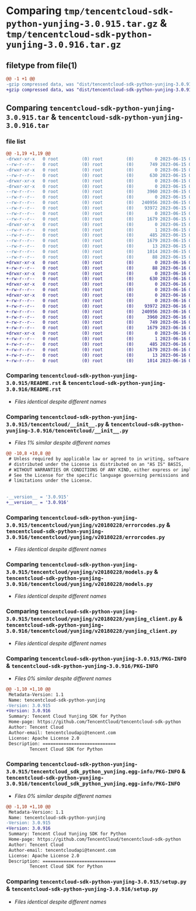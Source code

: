 # Comparing `tmp/tencentcloud-sdk-python-yunjing-3.0.915.tar.gz` & `tmp/tencentcloud-sdk-python-yunjing-3.0.916.tar.gz`

## filetype from file(1)

```diff
@@ -1 +1 @@
-gzip compressed data, was "dist/tencentcloud-sdk-python-yunjing-3.0.915.tar", last modified: Thu Jun 15 00:38:24 2023, max compression
+gzip compressed data, was "dist/tencentcloud-sdk-python-yunjing-3.0.916.tar", last modified: Fri Jun 16 00:46:11 2023, max compression
```

## Comparing `tencentcloud-sdk-python-yunjing-3.0.915.tar` & `tencentcloud-sdk-python-yunjing-3.0.916.tar`

### file list

```diff
@@ -1,19 +1,19 @@
-drwxr-xr-x   0 root         (0) root         (0)        0 2023-06-15 00:38:24.000000 tencentcloud-sdk-python-yunjing-3.0.915/
--rw-r--r--   0 root         (0) root         (0)      749 2023-06-15 00:38:24.000000 tencentcloud-sdk-python-yunjing-3.0.915/README.rst
-drwxr-xr-x   0 root         (0) root         (0)        0 2023-06-15 00:38:24.000000 tencentcloud-sdk-python-yunjing-3.0.915/tencentcloud/
--rw-r--r--   0 root         (0) root         (0)      630 2023-06-15 00:38:24.000000 tencentcloud-sdk-python-yunjing-3.0.915/tencentcloud/__init__.py
-drwxr-xr-x   0 root         (0) root         (0)        0 2023-06-15 00:38:24.000000 tencentcloud-sdk-python-yunjing-3.0.915/tencentcloud/yunjing/
-drwxr-xr-x   0 root         (0) root         (0)        0 2023-06-15 00:38:24.000000 tencentcloud-sdk-python-yunjing-3.0.915/tencentcloud/yunjing/v20180228/
--rw-r--r--   0 root         (0) root         (0)     3960 2023-06-15 00:38:24.000000 tencentcloud-sdk-python-yunjing-3.0.915/tencentcloud/yunjing/v20180228/errorcodes.py
--rw-r--r--   0 root         (0) root         (0)        0 2023-06-15 00:38:24.000000 tencentcloud-sdk-python-yunjing-3.0.915/tencentcloud/yunjing/v20180228/__init__.py
--rw-r--r--   0 root         (0) root         (0)   240956 2023-06-15 00:38:24.000000 tencentcloud-sdk-python-yunjing-3.0.915/tencentcloud/yunjing/v20180228/models.py
--rw-r--r--   0 root         (0) root         (0)    93972 2023-06-15 00:38:24.000000 tencentcloud-sdk-python-yunjing-3.0.915/tencentcloud/yunjing/v20180228/yunjing_client.py
--rw-r--r--   0 root         (0) root         (0)        0 2023-06-15 00:38:24.000000 tencentcloud-sdk-python-yunjing-3.0.915/tencentcloud/yunjing/__init__.py
--rw-r--r--   0 root         (0) root         (0)     1679 2023-06-15 00:38:24.000000 tencentcloud-sdk-python-yunjing-3.0.915/PKG-INFO
-drwxr-xr-x   0 root         (0) root         (0)        0 2023-06-15 00:38:24.000000 tencentcloud-sdk-python-yunjing-3.0.915/tencentcloud_sdk_python_yunjing.egg-info/
--rw-r--r--   0 root         (0) root         (0)        1 2023-06-15 00:38:24.000000 tencentcloud-sdk-python-yunjing-3.0.915/tencentcloud_sdk_python_yunjing.egg-info/dependency_links.txt
--rw-r--r--   0 root         (0) root         (0)      485 2023-06-15 00:38:24.000000 tencentcloud-sdk-python-yunjing-3.0.915/tencentcloud_sdk_python_yunjing.egg-info/SOURCES.txt
--rw-r--r--   0 root         (0) root         (0)     1679 2023-06-15 00:38:24.000000 tencentcloud-sdk-python-yunjing-3.0.915/tencentcloud_sdk_python_yunjing.egg-info/PKG-INFO
--rw-r--r--   0 root         (0) root         (0)       13 2023-06-15 00:38:24.000000 tencentcloud-sdk-python-yunjing-3.0.915/tencentcloud_sdk_python_yunjing.egg-info/top_level.txt
--rw-r--r--   0 root         (0) root         (0)     1014 2023-06-15 00:38:24.000000 tencentcloud-sdk-python-yunjing-3.0.915/setup.py
--rw-r--r--   0 root         (0) root         (0)       88 2023-06-15 00:38:24.000000 tencentcloud-sdk-python-yunjing-3.0.915/setup.cfg
+drwxr-xr-x   0 root         (0) root         (0)        0 2023-06-16 00:46:11.000000 tencentcloud-sdk-python-yunjing-3.0.916/
+-rw-r--r--   0 root         (0) root         (0)       88 2023-06-16 00:46:11.000000 tencentcloud-sdk-python-yunjing-3.0.916/setup.cfg
+drwxr-xr-x   0 root         (0) root         (0)        0 2023-06-16 00:46:11.000000 tencentcloud-sdk-python-yunjing-3.0.916/tencentcloud/
+-rw-r--r--   0 root         (0) root         (0)      630 2023-06-16 00:46:11.000000 tencentcloud-sdk-python-yunjing-3.0.916/tencentcloud/__init__.py
+drwxr-xr-x   0 root         (0) root         (0)        0 2023-06-16 00:46:11.000000 tencentcloud-sdk-python-yunjing-3.0.916/tencentcloud/yunjing/
+-rw-r--r--   0 root         (0) root         (0)        0 2023-06-16 00:46:11.000000 tencentcloud-sdk-python-yunjing-3.0.916/tencentcloud/yunjing/__init__.py
+drwxr-xr-x   0 root         (0) root         (0)        0 2023-06-16 00:46:11.000000 tencentcloud-sdk-python-yunjing-3.0.916/tencentcloud/yunjing/v20180228/
+-rw-r--r--   0 root         (0) root         (0)        0 2023-06-16 00:46:11.000000 tencentcloud-sdk-python-yunjing-3.0.916/tencentcloud/yunjing/v20180228/__init__.py
+-rw-r--r--   0 root         (0) root         (0)    93972 2023-06-16 00:46:11.000000 tencentcloud-sdk-python-yunjing-3.0.916/tencentcloud/yunjing/v20180228/yunjing_client.py
+-rw-r--r--   0 root         (0) root         (0)   240956 2023-06-16 00:46:11.000000 tencentcloud-sdk-python-yunjing-3.0.916/tencentcloud/yunjing/v20180228/models.py
+-rw-r--r--   0 root         (0) root         (0)     3960 2023-06-16 00:46:11.000000 tencentcloud-sdk-python-yunjing-3.0.916/tencentcloud/yunjing/v20180228/errorcodes.py
+-rw-r--r--   0 root         (0) root         (0)      749 2023-06-16 00:46:11.000000 tencentcloud-sdk-python-yunjing-3.0.916/README.rst
+-rw-r--r--   0 root         (0) root         (0)     1679 2023-06-16 00:46:11.000000 tencentcloud-sdk-python-yunjing-3.0.916/PKG-INFO
+drwxr-xr-x   0 root         (0) root         (0)        0 2023-06-16 00:46:11.000000 tencentcloud-sdk-python-yunjing-3.0.916/tencentcloud_sdk_python_yunjing.egg-info/
+-rw-r--r--   0 root         (0) root         (0)        1 2023-06-16 00:46:11.000000 tencentcloud-sdk-python-yunjing-3.0.916/tencentcloud_sdk_python_yunjing.egg-info/dependency_links.txt
+-rw-r--r--   0 root         (0) root         (0)      485 2023-06-16 00:46:11.000000 tencentcloud-sdk-python-yunjing-3.0.916/tencentcloud_sdk_python_yunjing.egg-info/SOURCES.txt
+-rw-r--r--   0 root         (0) root         (0)     1679 2023-06-16 00:46:11.000000 tencentcloud-sdk-python-yunjing-3.0.916/tencentcloud_sdk_python_yunjing.egg-info/PKG-INFO
+-rw-r--r--   0 root         (0) root         (0)       13 2023-06-16 00:46:11.000000 tencentcloud-sdk-python-yunjing-3.0.916/tencentcloud_sdk_python_yunjing.egg-info/top_level.txt
+-rw-r--r--   0 root         (0) root         (0)     1014 2023-06-16 00:46:11.000000 tencentcloud-sdk-python-yunjing-3.0.916/setup.py
```

### Comparing `tencentcloud-sdk-python-yunjing-3.0.915/README.rst` & `tencentcloud-sdk-python-yunjing-3.0.916/README.rst`

 * *Files identical despite different names*

### Comparing `tencentcloud-sdk-python-yunjing-3.0.915/tencentcloud/__init__.py` & `tencentcloud-sdk-python-yunjing-3.0.916/tencentcloud/__init__.py`

 * *Files 1% similar despite different names*

```diff
@@ -10,8 +10,8 @@
 # Unless required by applicable law or agreed to in writing, software
 # distributed under the License is distributed on an "AS IS" BASIS,
 # WITHOUT WARRANTIES OR CONDITIONS OF ANY KIND, either express or implied.
 # See the License for the specific language governing permissions and
 # limitations under the License.
 
 
-__version__ = '3.0.915'
+__version__ = '3.0.916'
```

### Comparing `tencentcloud-sdk-python-yunjing-3.0.915/tencentcloud/yunjing/v20180228/errorcodes.py` & `tencentcloud-sdk-python-yunjing-3.0.916/tencentcloud/yunjing/v20180228/errorcodes.py`

 * *Files identical despite different names*

### Comparing `tencentcloud-sdk-python-yunjing-3.0.915/tencentcloud/yunjing/v20180228/models.py` & `tencentcloud-sdk-python-yunjing-3.0.916/tencentcloud/yunjing/v20180228/models.py`

 * *Files identical despite different names*

### Comparing `tencentcloud-sdk-python-yunjing-3.0.915/tencentcloud/yunjing/v20180228/yunjing_client.py` & `tencentcloud-sdk-python-yunjing-3.0.916/tencentcloud/yunjing/v20180228/yunjing_client.py`

 * *Files identical despite different names*

### Comparing `tencentcloud-sdk-python-yunjing-3.0.915/PKG-INFO` & `tencentcloud-sdk-python-yunjing-3.0.916/PKG-INFO`

 * *Files 0% similar despite different names*

```diff
@@ -1,10 +1,10 @@
 Metadata-Version: 1.1
 Name: tencentcloud-sdk-python-yunjing
-Version: 3.0.915
+Version: 3.0.916
 Summary: Tencent Cloud Yunjing SDK for Python
 Home-page: https://github.com/TencentCloud/tencentcloud-sdk-python
 Author: Tencent Cloud
 Author-email: tencentcloudapi@tencent.com
 License: Apache License 2.0
 Description: ============================
         Tencent Cloud SDK for Python
```

### Comparing `tencentcloud-sdk-python-yunjing-3.0.915/tencentcloud_sdk_python_yunjing.egg-info/PKG-INFO` & `tencentcloud-sdk-python-yunjing-3.0.916/tencentcloud_sdk_python_yunjing.egg-info/PKG-INFO`

 * *Files 0% similar despite different names*

```diff
@@ -1,10 +1,10 @@
 Metadata-Version: 1.1
 Name: tencentcloud-sdk-python-yunjing
-Version: 3.0.915
+Version: 3.0.916
 Summary: Tencent Cloud Yunjing SDK for Python
 Home-page: https://github.com/TencentCloud/tencentcloud-sdk-python
 Author: Tencent Cloud
 Author-email: tencentcloudapi@tencent.com
 License: Apache License 2.0
 Description: ============================
         Tencent Cloud SDK for Python
```

### Comparing `tencentcloud-sdk-python-yunjing-3.0.915/setup.py` & `tencentcloud-sdk-python-yunjing-3.0.916/setup.py`

 * *Files identical despite different names*

